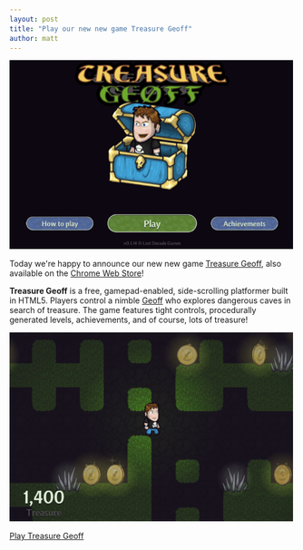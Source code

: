```yaml
---
layout: post
title: "Play our new new game Treasure Geoff"
author: matt
---
```


<div class="full-frame">
	<a href="http://treasuregoblin.lostdecadegames.com/?geoff=1">
		<img alt="Treasure Geoff" src="/media/images/posts/tg/titleGeoff.png">
	</a>
</div>

Today we're happy to announce our new new game [Treasure Geoff](http://treasuregoblin.lostdecadegames.com/?geoff=1), also available on the [Chrome Web Store](https://chrome.google.com/webstore/detail/treasure-goblin/jgjgnceamhgknelfkpbhebhnphaeefho)!

**Treasure Geoff** is a free, gamepad-enabled, side-scrolling platformer built in HTML5. Players control a nimble [Geoff](/about/#geoff) who explores dangerous caves in search of treasure. The game features tight controls, procedurally generated levels, achievements, and of course, lots of treasure!

<div class="full-frame">
	<a href="http://treasuregoblin.lostdecadegames.com/?geoff=1">
		<img alt="Treasure Geoff" src="/media/images/posts/tg/runningGeoff.png">
	</a>
</div>

<a class="download-podcast" href="http://treasuregoblin.lostdecadegames.com/?geoff=1">Play Treasure Geoff</a>

